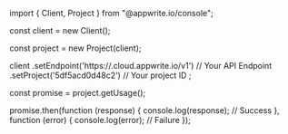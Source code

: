 import { Client, Project } from "@appwrite.io/console";

const client = new Client();

const project = new Project(client);

client
    .setEndpoint('https://<REGION>.cloud.appwrite.io/v1') // Your API Endpoint
    .setProject('5df5acd0d48c2') // Your project ID
;

const promise = project.getUsage();

promise.then(function (response) {
    console.log(response); // Success
}, function (error) {
    console.log(error); // Failure
});